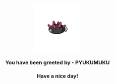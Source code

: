 <p align="center">
            <img src="https://raw.githubusercontent.com/PokeAPI/sprites/master/sprites/pokemon/771.png" width="150" height="150">
          </p>
          <h3 align="center">You have been greeted by - <b>PYUKUMUKU</b></h3>
          <h3 align="center">Have a nice day!</h3>
